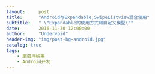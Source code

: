 ```yaml
---
layout:     post
title:      "Android与Expandable,SwipeListview混合使用"
subtitle:   " \"Expandable的使用方式和自定义模型\""
date:       2016-11-30 12:00:00
author:     "Undervoid"
header-img: "img/post-bg-android.jpg"
catalog: true
tags:
    - 磨砻淬砺集
    - Android开发
---
```

